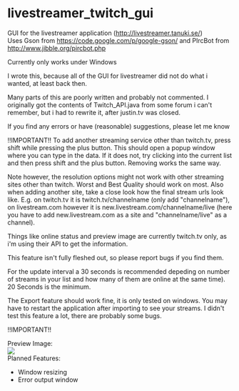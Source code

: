 livestreamer_twitch_gui
=======================
GUI for the livestreamer application (http://livestreamer.tanuki.se/)<br>
Uses Gson from https://code.google.com/p/google-gson/ and
PIrcBot from http://www.jibble.org/pircbot.php

Currently only works under Windows

I wrote this, because all of the GUI for livestreamer did not do what i wanted, at least back then.

Many parts of this are poorly written and probably not commented.
I originally got the contents of Twitch_API.java from some forum i can't remember, 
but i had to rewrite it, after justin.tv was closed.

If you find any errors or have (reasonable) suggestions, please let me know

!!IMPORTANT!!
To add another streaming service other than twitch.tv, press shift while pressing the plus button.
This should open a popup window where you can type in the data. If it does not, try clicking into the current list and then press shift and the plus button. Removing works the same way.

Note however, the resolution options might not work with other streaming sites other than twitch. Worst and Best Quality should work on most. Also when adding another site, take a close look how the final stream urls look like.
E.g. on twitch.tv it is twitch.tv/channelname (only add "channelname"), on livestream.com however it is new.livestream.com/channelname/live (here you have to add new.livestream.com as a site and "channelname/live" as a channel).

Things like online status and preview image are currently twitch.tv only, as i'm using their API to get the information.

This feature isn't fully fleshed out, so please report bugs if you find them.

For the update interval a 30 seconds is recommended depeding on number of streams in your list and how many of them are online at the same time). 20 Seconds is the minimum.

The Export feature should work fine, it is only tested on windows.
You may have to restart the application after importing to see your streams. I didn't test this feature a lot, there are probably some bugs.

!!IMPORTANT!!

Preview Image:<br>
<img width="auto" height="auto" src="https://github.com/westerwave/livestreamer_twitch_gui/blob/master/preview.png"></img>
<br>
Planned Features:<br>
- Window resizing
- Error output window
